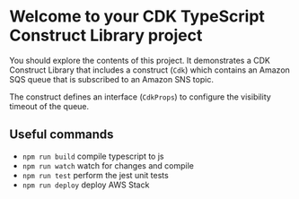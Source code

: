 # Welcome to your CDK TypeScript Construct Library project

You should explore the contents of this project. It demonstrates a CDK Construct Library that includes a construct (`Cdk`)
which contains an Amazon SQS queue that is subscribed to an Amazon SNS topic.

The construct defines an interface (`CdkProps`) to configure the visibility timeout of the queue.

## Useful commands

* `npm run build`   compile typescript to js
* `npm run watch`   watch for changes and compile
* `npm run test`    perform the jest unit tests
* `npm run deploy`  deploy AWS Stack
